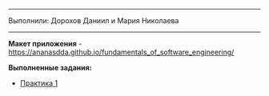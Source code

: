 
---
Выполнили: Дорохов Даниил и Мария Николаева

---

**Макет приложения** - https://ananasdda.github.io/fundamentals_of_software_engineering/

**Выполненные задания:**
* [Практика 1](https://github.com/ananasDDA/fundamentals_of_software_engineering/blob/main/ПРАКТИЧЕСКАЯ%20РАБОТА%20№1.md)
